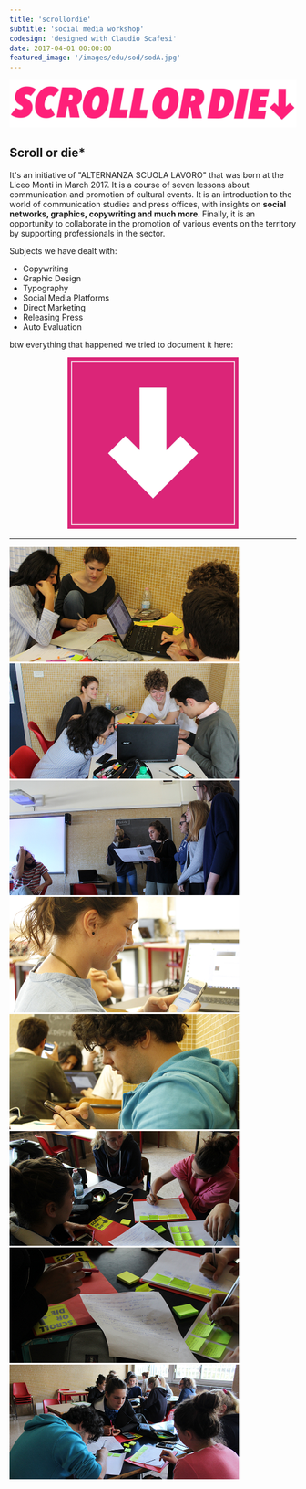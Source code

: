 ```yaml
---
title: 'scrollordie'
subtitle: 'social media workshop'
codesign: 'designed with Claudio Scafesi'
date: 2017-04-01 00:00:00
featured_image: '/images/edu/sod/sodA.jpg'
---
```


![](/images/edu/sod/1.jpg)

## Scroll or die*

It's an initiative of "ALTERNANZA SCUOLA LAVORO" that was born at the Liceo Monti in March 2017.
It is a course of seven lessons about communication and promotion of cultural events.
It is an introduction to the world of communication studies and press offices, with insights on **social networks, graphics, copywriting and much more**.
Finally, it is an opportunity to collaborate in the promotion of various events on the territory by supporting professionals in the sector.



Subjects we have dealt with:

* Copywriting
* Graphic Design
* Typography
* Social Media Platforms
* Direct Marketing
* Releasing Press
* Auto Evaluation

btw everything that happened we tried to document it here:

<p align="center">
  <a href="http://scrollordie.it"><img src="/images/edu/sod/arr.jpg" width="300"></a>
</p>

---

<div class="gallery" data-columns="4" style="max-width: 80%;">
<img src="/images/edu/sod/1.17.jpg">
	<img src="/images/edu/sod/2.17.jpg">
		<img src="/images/edu/sod/3.17.jpg">
			<img src="/images/edu/sod/4.17.jpg">
				<img src="/images/edu/sod/5.17.jpg">
					<img src="/images/edu/sod/6.17.jpg">
						<img src="/images/edu/sod/7.17.jpg">
							<img src="/images/edu/sod/8.17.jpg">
	</div>
